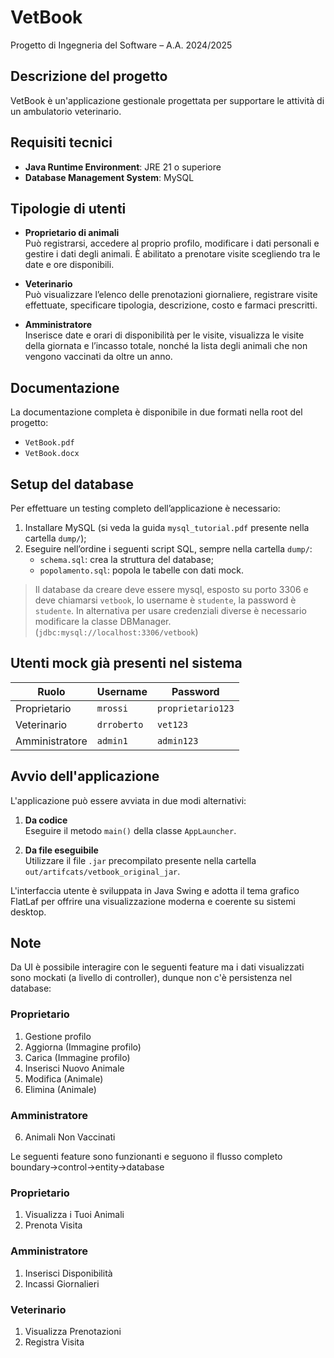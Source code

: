 # VetBook  
Progetto di Ingegneria del Software – A.A. 2024/2025

## Descrizione del progetto
VetBook è un'applicazione gestionale progettata per supportare le attività di un ambulatorio veterinario.  

## Requisiti tecnici

- **Java Runtime Environment**: JRE 21 o superiore
- **Database Management System**: MySQL

## Tipologie di utenti

- **Proprietario di animali**  
  Può registrarsi, accedere al proprio profilo, modificare i dati personali e gestire i dati degli animali. È abilitato a prenotare visite scegliendo tra le date e ore disponibili.

- **Veterinario**  
  Può visualizzare l’elenco delle prenotazioni giornaliere, registrare visite effettuate, specificare tipologia, descrizione, costo e farmaci prescritti.

- **Amministratore**  
  Inserisce date e orari di disponibilità per le visite, visualizza le visite della giornata e l’incasso totale, nonché la lista degli animali che non vengono vaccinati da oltre un anno.

## Documentazione

La documentazione completa è disponibile in due formati nella root del progetto:
- `VetBook.pdf`
- `VetBook.docx`

## Setup del database

Per effettuare un testing completo dell’applicazione è necessario:

1. Installare MySQL (si veda la guida `mysql_tutorial.pdf` presente nella cartella `dump/`);
2. Eseguire nell’ordine i seguenti script SQL, sempre nella cartella `dump/`:
   - `schema.sql`: crea la struttura del database;
   - `popolamento.sql`: popola le tabelle con dati mock.

> Il database da creare deve essere mysql, esposto su porto 3306 e deve chiamarsi `vetbook`, lo username è `studente`, la password è `studente`. In alternativa per usare credenziali diverse è necessario modificare la classe DBManager. (`jdbc:mysql://localhost:3306/vetbook`)

## Utenti mock già presenti nel sistema

| Ruolo         | Username     | Password          |
|---------------|--------------|-------------------|
| Proprietario  | `mrossi`     | `proprietario123` |
| Veterinario   | `drroberto`  | `vet123`          |
| Amministratore| `admin1`     | `admin123`        |

## Avvio dell'applicazione

L'applicazione può essere avviata in due modi alternativi:

1. **Da codice**  
   Eseguire il metodo `main()` della classe `AppLauncher`.

2. **Da file eseguibile**  
   Utilizzare il file `.jar` precompilato presente nella cartella `out/artifcats/vetbook_original_jar`.

L'interfaccia utente è sviluppata in Java Swing e adotta il tema grafico FlatLaf per offrire una visualizzazione moderna e coerente su sistemi desktop.

## Note
Da UI è possibile interagire con le seguenti feature ma i dati visualizzati sono mockati (a livello di controller), dunque non c'è persistenza nel database:
### Proprietario
1) Gestione profilo
2) Aggiorna (Immagine profilo)
3) Carica (Immagine profilo)
3) Inserisci Nuovo Animale
4) Modifica (Animale)
5) Elimina (Animale)
### Amministratore
6) Animali Non Vaccinati

Le seguenti feature sono funzionanti e seguono il flusso completo boundary->control->entity->database
### Proprietario
1) Visualizza i Tuoi Animali
2) Prenota Visita
### Amministratore
1) Inserisci Disponibilità
2) Incassi Giornalieri
### Veterinario
1) Visualizza Prenotazioni
2) Registra Visita